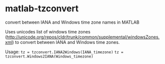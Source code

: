 # matlab-tzconvert
convert between IANA and Windows time zone names in MATLAB

Uses unicodes list of windows time zones (http://unicode.org/repos/cldr/trunk/common/supplemental/windowsZones.xml) to convert between IANA and Windows time zones.

Usage:
`tz = tzconvert.IANA2Windows(IANA_timezone)`
`tz = tzconvert.Windows2IANA(Windows_timezone)`
